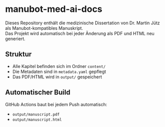# manubot-med-ai-docs

Dieses Repository enthält die medizinische Dissertation von Dr. Martin Jütz als Manubot-kompatibles Manuskript.  
Das Projekt wird automatisch bei jeder Änderung als PDF und HTML neu generiert.

## Struktur

- Alle Kapitel befinden sich im Ordner `content/`
- Die Metadaten sind in `metadata.yaml` gepflegt
- Das PDF/HTML wird in `output/` gespeichert

## Automatischer Build

GitHub Actions baut bei jedem Push automatisch:
- `output/manuscript.pdf`
- `output/manuscript.html`